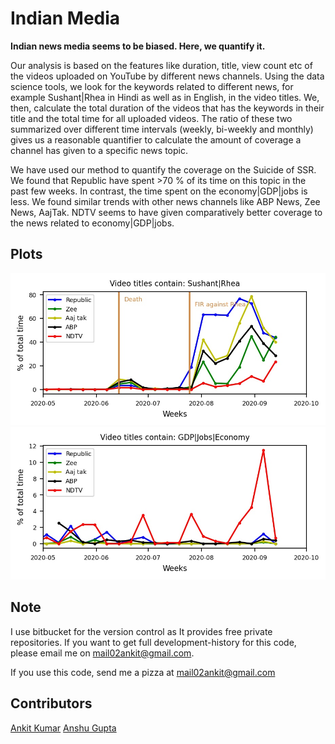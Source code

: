 # Indian Media
**Indian news media seems to be biased. Here, we quantify it.**

Our analysis is based on the features like duration, title, view count etc of the videos uploaded on YouTube by
different news channels. Using the data science tools, we look for the keywords related to different news, for example
Sushant|Rhea in Hindi as well as in English, in the video titles. We, then, calculate the total duration of the videos
that has the keywords in their title and the total time for all uploaded videos. The ratio of these two summarized over
different time intervals (weekly, bi-weekly and monthly) gives us a reasonable quantifier to calculate the amount of
coverage a channel has given to a specific news topic.

We have used our method to quantify the coverage on the Suicide of SSR. We found that Republic have spent >70 % of
its time on this topic in the past few weeks. In contrast, the time spent on the  economy|GDP|jobs is less.
We found similar trends with other news channels like ABP News, Zee News, AajTak. NDTV seems to have given comparatively
better coverage to the news related to economy|GDP|jobs.

## Plots
![](SSR_coverage.jpg )
![](economy_coverage.jpg )

## Note
I use bitbucket for the version control as It provides free private repositories. If you want to get full development-history for this code, please email me on mail02ankit@gmail.com.

If you use this code, send me a pizza at mail02ankit@gmail.com

## Contributors
[Ankit Kumar](https://mail02ankit.github.io/)
[Anshu Gupta](https://anshu02gupta.github.io/)
